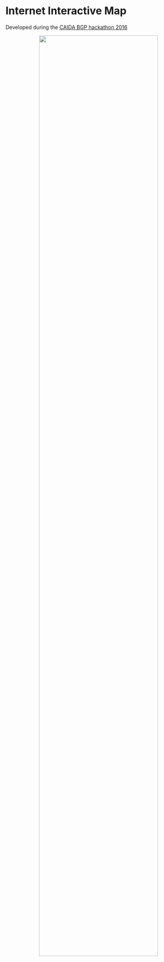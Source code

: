 # Internet Interactive Map

Developed during the [CAIDA BGP hackathon 2016](https://www.caida.org/workshops/bgp-hackathon/1602/)

<p align="center">
     <a href="https://vasturiano.github.io/Intermap/"><img width="80%" src="https://vasturiano.github.io/Intermap/preview.png"></a>
</p>

